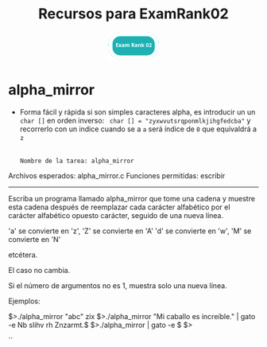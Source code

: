 
<h1 align="center" width="100%">Recursos para ExamRank02</h1>


<p align="center" width="100%"><img src="../examrank02.png" width="102" />


# alpha_mirror
- Forma fácil y rápida si son simples caracteres alpha, es introducir un un `char []` en orden inverso:
  ``` char [] = "zyxwvutsrqponmlkjihgfedcba"``` y recorrerlo con un indice cuando se a `a` será índice de `0` que equivaldrá a `z`

  ```
  
  Nombre de la tarea: alpha_mirror
Archivos esperados: alpha_mirror.c
Funciones permitidas: escribir
-------------------------------------------------- ------------------------------
 
Escriba un programa llamado alpha_mirror que tome una cadena y muestre esta cadena
después de reemplazar cada carácter alfabético por el carácter alfabético opuesto
carácter, seguido de una nueva línea.
 
'a' se convierte en 'z', 'Z' se convierte en 'A'
'd' se convierte en 'w', 'M' se convierte en 'N'
 
etcétera.
 
El caso no cambia.
 
Si el número de argumentos no es 1, muestra solo una nueva línea.
 
Ejemplos:
 
$>./alpha_mirror "abc"
zix
$>./alpha_mirror "Mi caballo es increíble." | gato -e
Nb slihv rh Znzarmt.$
$>./alpha_mirror | gato -e
$
$>

´´
  
